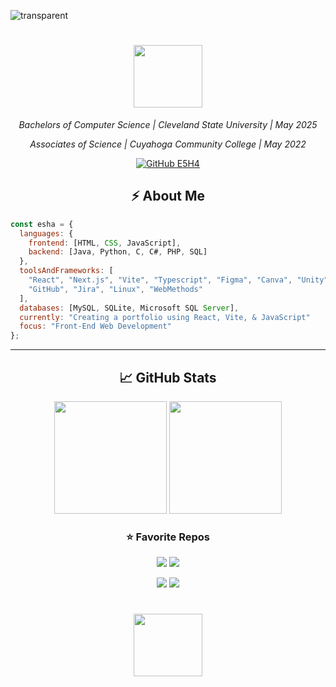<!--![put a github repo on profile](https://github-readme-stats.vercel.app/api/pin/?username=E5H4&repo=m.e.-simulator&cache_seconds=86400&theme=nightowl)-->

<!-- more info https://medium.com/design-bootcamp/how-to-design-an-attractive-github-profile-readme-3618d6c53783 -->

![transparent](https://capsule-render.vercel.app/api?type=transparent&fontColor=4dffe4&text=Welcome!&height=150&fontSize=60&desc=to%20Esha's%20GitHub&descAlignY=75&descAlign=60)
<h1 align="center">
  <img src="https://img1.picmix.com/output/stamp/normal/6/1/3/7/1107316_79b70.gif" width="110" height="100"> 

</h1>
<!--<img align="right" src="https://media.giphy.com/media/ieyl9zmCjO4b4t6qoY/giphy.gif" width="230">-->
<p align="center"><em>Bachelors of Computer Science | Cleveland State University | May 2025 </em>
<p align="center"><em> Associates of Science | Cuyahoga Community College | May 2022 </em></p>

<p align="center">
  <a href="https://github.com/E5H4">
    <img src="https://img.shields.io/github/followers/esha?label=follow&style=social" alt="GitHub E5H4" />
  </a>
</p>



<h2 align="center"> ⚡️ About Me </h2>

```javascript
const esha = {
  languages: {
    frontend: [HTML, CSS, JavaScript],
    backend: [Java, Python, C, C#, PHP, SQL]
  },
  toolsAndFrameworks: [
    "React", "Next.js", "Vite", "Typescript", "Figma", "Canva", "Unity", "Expo/React Native",
    "GitHub", "Jira", "Linux", "WebMethods"
  ],
  databases: [MySQL, SQLite, Microsoft SQL Server],
  currently: "Creating a portfolio using React, Vite, & JavaScript"
  focus: "Front-End Web Development"
};

```

---

<h2 align="center">📈 GitHub Stats</h2>

<p align="center">
  <img height="180" src="https://github-readme-stats.vercel.app/api/top-langs/?username=E5H4&layout=compact&theme=nightowl&langs_count=9&border_color=61dafb&border_radius=10" />
  <img height="180" src="https://github-readme-streak-stats.herokuapp.com/?user=E5H4&theme=nightowl&border=61dafb&border_radius=10" />
</p>

<h3 align="center">⭐ Favorite Repos</h3>

<p align="center">
  <img src="https://github-readme-stats.vercel.app/api/pin/?username=E5H4&repo=m.e.-simulator&cache_seconds=86400&theme=nightowl" />
  <img src="https://github-readme-stats.vercel.app/api/pin/?username=E5H4&repo=information-sys-website&cache_seconds=86400&theme=nightowl" />
</p>

<p align="center">
  <img src="https://github-readme-stats.vercel.app/api/pin/?username=E5H4&repo=transaction-tracker-app&cache_seconds=86400&theme=nightowl" />
  <img src="https://github-readme-stats.vercel.app/api/pin/?username=E5H4&repo=graphicdesign&cache_seconds=86400&theme=nightowl" />
</p>

<h1 align="center">
  <img src="https://github.com/user-attachments/assets/44231a04-c314-45ca-8092-c05d32f68113" width="110" height="100" />

</h1>


 <!-- <img height="180" src="[https://github-readme-stats.vercel.app/api/top-langs/?username=E5H4&layout=compact&theme=rose_pine](https://github-readme-stats.vercel.app/api/pin/?username=E5H4&repo=m.e.-simulator&cache_seconds=86400&theme=nightowl)&langs_count=9&border_color=61dafb&border_radius=10" />
